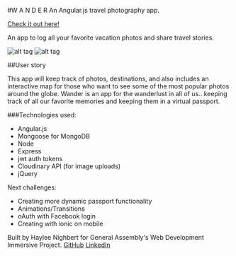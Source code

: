 #W A N D E R
An Angular.js travel photography app.

[Check it out here!](https://wander-travel.herokuapp.com/)

An app to log all your favorite vacation photos and share travel stories.

![alt tag](http://res.cloudinary.com/dkvjhgv6a/image/upload/v1450468322/Screen_Shot_2015-12-18_at_11.49.23_AM_rtal0c.png)
![alt tag](http://res.cloudinary.com/dkvjhgv6a/image/upload/v1450468322/Screen_Shot_2015-12-18_at_11.49.52_AM_tjt1bi.png)

##User story

This app will keep track of photos, destinations, and also includes an interactive map for those who want to see some of the most popular photos around the globe. Wander is an app for the wanderlust in all of us...keeping track of all our favorite memories and keeping them in a virtual passport.


###Technologies used:
* Angular.js
* Mongoose for MongoDB
* Node
* Express
* jwt auth tokens
* Cloudinary API (for image uploads)
* jQuery


Next challenges:
- Creating more dynamic passport functionality
- Animations/Transitions
- oAuth with Facebook login
- Creating with ionic on mobile

Built by Haylee Nighbert for General Assembly's Web Development Immersive Project.
[GitHub](https://www.github.com/hayleenighbert)
[LinkedIn](https://www.linkedin.com/in/hayleenoelle)